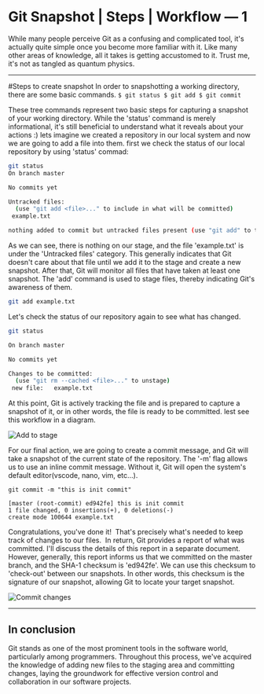 # Git Snapshot | Steps | Workflow — 1
While many people perceive Git as a confusing and complicated tool, it's actually quite simple once you become more familiar with it. Like many other areas of knowledge, all it takes is getting accustomed to it. Trust me, it's not as tangled as quantum physics.

---

#Steps to create snapshot
In order to snapshotting a working directory, there are some basic commands.
`$ git status
$ git add
$ git commit`

These tree commands represent two basic steps for capturing a snapshot of your working directory. While the 'status' command is merely informational, it's still beneficial to understand what it reveals about your actions :)
lets imagine we created a repository in our local system and now we are going to add a file into them.
first we check the status of our local repository by using 'status' commad:

```bash
git status
On branch master

No commits yet

Untracked files:
  (use "git add <file>..." to include in what will be committed)
 example.txt

nothing added to commit but untracked files present (use "git add" to track)
```
As we can see, there is nothing on our stage, and the file 'example.txt' is under the 'Untracked files' category. This generally indicates that Git doesn't care about that file until we add it to the stage and create a new snapshot. After that, Git will monitor all files that have taken at least one snapshot.
The 'add' command is used to stage files, thereby indicating Git's awareness of them.

```bash
git add example.txt
```
Let's check the status of our repository again to see what has changed.

```bash
git status

On branch master

No commits yet

Changes to be committed:
  (use "git rm --cached <file>..." to unstage)
 new file:   example.txt
```
At this point, Git is actively tracking the file and is prepared to capture a snapshot of it, or in other words, the file is ready to be committed.
lest see this workflow in a diagram.

![Add to stage](https://dev-to-uploads.s3.amazonaws.com/uploads/articles/nu4384w97xlocjh3skni.png)

For our final action, we are going to create a commit message, and Git will take a snapshot of the current state of the repository.
The '-m' flag allows us to use an inline commit message. Without it, Git will open the system's default editor(vscode, nano, vim, etc…).

```shell
git commit -m "this is init commit"

[master (root-commit) ed942fe] this is init commit
1 file changed, 0 insertions(+), 0 deletions(-)
create mode 100644 example.txt
```
Congratulations, you've done it! 
That's precisely what's needed to keep track of changes to our files. 
In return, Git provides a report of what was committed. I'll discuss the details of this report in a separate document. However, generally, this report informs us that we committed on the master branch, and the SHA-1 checksum is 'ed942fe'. We can use this checksum to 'check-out' between our snapshots. In other words, this checksum is the signature of our snapshot, allowing Git to locate your target snapshot.

![Commit changes](https://dev-to-uploads.s3.amazonaws.com/uploads/articles/lgobnpbr3i7hevjamcvc.png)

---
## In conclusion
Git stands as one of the most prominent tools in the software world, particularly among programmers. Throughout this process, we've acquired the knowledge of adding new files to the staging area and committing changes, laying the groundwork for effective version control and collaboration in our software projects.
